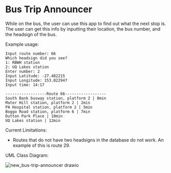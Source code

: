 # Bus Trip Announcer

While on the bus, the user can use this app to find out what the next stop is. The user can get this info by inputting their location, the bus number, and the headsign of the bus.

Example usage:
```
Input route number: 66
Which headsign did you see?
1: RBWH station
2: UQ Lakes station
Enter number: 2
Input Latitude: -27.482215
Input Longitude: 153.022947
Input time: 14:17

------------------Route 66------------------
South Bank busway station, platform 2 | 0min
Mater Hill station, platform 2 | 2min
PA Hospital station, platform 2 | 5min
Boggo Road station, platform 6 | 7min
Dutton Park Place | 10min
UQ Lakes station | 12min
```

Current Limitations:
- Routes that do not have two headsigns in the database do not work. An example of this is route 29.

UML Class Diagram:

![new_bus-trip-announcer drawio](https://user-images.githubusercontent.com/101725589/218023724-4830377d-3553-4062-bef9-2160b59390b9.png)

